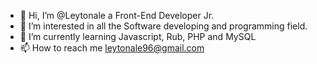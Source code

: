 - 👋 Hi, I’m @Leytonale a Front-End Developer Jr.
- 👀 I’m interested in all the Software developing and programming field.
- 🌱 I’m currently learning Javascript, Rub, PHP and MySQL
- 📫 How to reach me leytonale96@gmail.com


